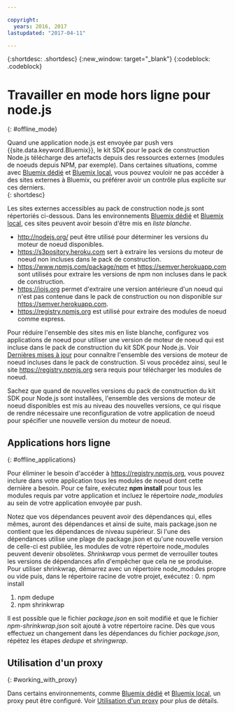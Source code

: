 ```yaml
---

copyright:
  years: 2016, 2017
lastupdated: "2017-04-11"

---
```


{:shortdesc: .shortdesc}
{:new_window: target="_blank"}
{:codeblock: .codeblock}


# Travailler en mode hors ligne pour node.js
{: #offline_mode}

Quand une application node.js est envoyée par push vers {{site.data.keyword.Bluemix}}, le kit SDK pour le pack de construction Node.js télécharge des artefacts depuis des ressources externes (modules de noeuds depuis NPM, par exemple).  Dans certaines
situations, comme avec [Bluemix dédié](/docs/dedicated/index.html#dedicated) et
[Bluemix local](/docs/local/index.html#local), vous pouvez vouloir ne pas accéder à des sites externes à Bluemix, ou préférer avoir un contrôle plus explicite sur ces derniers.  
{: shortdesc}

Les sites externes accessibles au pack de construction node.js sont répertoriés ci-dessous.  Dans les environnements [Bluemix dédié](/docs/dedicated/index.html#dedicated) et
[Bluemix local](/docs/local/index.html#local), ces sites peuvent avoir besoin d'être mis en *liste blanche*.

* http://nodejs.org/ peut être utilisé pour déterminer les versions du moteur de noeud disponibles.
* https://s3pository.heroku.com sert à extraire les versions du moteur de noeud non incluses dans le pack de construction.
*  https://www.npmjs.com/package/npm et https://semver.herokuapp.com sont utilisés pour extraire les versions de npm non incluses dans le pack de construction.
* https://iojs.org permet d'extraire une version antérieure d'un noeud qui n'est pas contenue dans le pack de construction ou non disponible sur https://semver.herokuapp.com.
* https://registry.npmjs.org est utilisé pour extraire des modules de noeud comme express.

Pour réduire l'ensemble des sites mis en liste blanche, configurez vos applications de noeud pour utiliser une version de moteur de noeud qui est incluse  dans le pack de construction du kit SDK pour Node.js.  Voir [Dernières mises à jour](./updates.html) pour connaître l'ensemble des versions de moteur de noeud incluses dans le pack de construction.  Si vous procédez ainsi, seul le site https://registry.npmjs.org sera requis pour télécharger les modules de noeud.

Sachez que quand de nouvelles versions du pack de construction du kit SDK pour Node.js sont installées, l'ensemble des versions de moteur de noeud disponibles est mis au niveau des nouvelles versions,  ce qui risque de rendre nécessaire une reconfiguration de votre application de noeud pour spécifier une nouvelle version du moteur de noeud.


## Applications hors ligne
{: #offline_applications}

Pour éliminer le besoin d'accéder à https://registry.npmjs.org, vous pouvez inclure dans votre application tous les modules de noeud dont cette dernière a besoin.  Pour ce faire, exécutez **npm install** pour tous les modules requis par votre application et incluez le répertoire *node_modules* au sein de votre application envoyée par push.

Notez que vos dépendances peuvent avoir des dépendances qui, elles mêmes, auront des dépendances et ainsi de suite, mais package.json ne contient que les dépendances de niveau supérieur. Si l'une des dépendances utilise une plage de package.json et qu'une nouvelle version de celle-ci est publiée, les modules de votre répertoire node_modules peuvent devenir obsolètes. *Shrinkwrap* vous permet de verrouiller toutes les versions de dépendances afin d'empêcher que cela ne se produise.  Pour utiliser shrinkwrap, démarrez avec un répertoire node_modules propre ou vide puis,  dans le répertoire racine de votre projet, exécutez :
0. npm install
1. npm dedupe
2. npm shrinkwrap

Il est possible que le fichier *package.json* en soit modifié et que le fichier *npm-shrinkwrap.json* soit ajouté à votre répertoire racine.
Dès que vous effectuez un changement dans les dépendances du fichier *package.json*, répétez les étapes *dedupe* et *shringwrap*.

## Utilisation d'un proxy
{: #working_with_proxy}

Dans certains environnements, comme [Bluemix dédié](/docs/dedicated/index.html#dedicated) et
[Bluemix local](/docs/local/index.html#local), un proxy peut être configuré. Voir
[Utilisation d'un proxy](/docs/manageapps/workingWithProxy.html) pour plus de détails.
